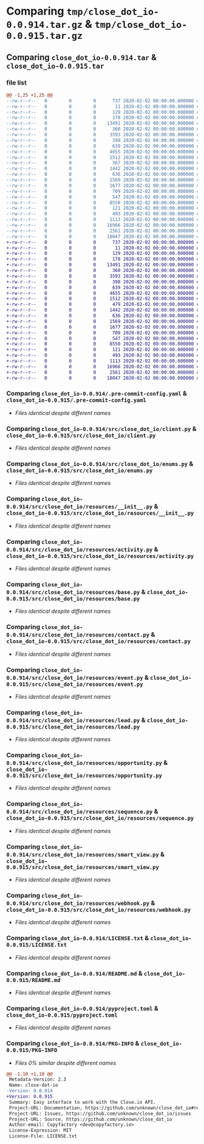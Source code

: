 # Comparing `tmp/close_dot_io-0.0.914.tar.gz` & `tmp/close_dot_io-0.0.915.tar.gz`

## Comparing `close_dot_io-0.0.914.tar` & `close_dot_io-0.0.915.tar`

### file list

```diff
@@ -1,25 +1,25 @@
--rw-r--r--   0        0        0      737 2020-02-02 00:00:00.000000 close_dot_io-0.0.914/.pre-commit-config.yaml
--rw-r--r--   0        0        0       11 2020-02-02 00:00:00.000000 close_dot_io-0.0.914/requirements-dev.txt
--rw-r--r--   0        0        0      129 2020-02-02 00:00:00.000000 close_dot_io-0.0.914/src/close_dot_io/__about__.py
--rw-r--r--   0        0        0      178 2020-02-02 00:00:00.000000 close_dot_io-0.0.914/src/close_dot_io/__init__.py
--rw-r--r--   0        0        0    13491 2020-02-02 00:00:00.000000 close_dot_io-0.0.914/src/close_dot_io/client.py
--rw-r--r--   0        0        0      360 2020-02-02 00:00:00.000000 close_dot_io-0.0.914/src/close_dot_io/dict_util.py
--rw-r--r--   0        0        0     3593 2020-02-02 00:00:00.000000 close_dot_io-0.0.914/src/close_dot_io/enums.py
--rw-r--r--   0        0        0      398 2020-02-02 00:00:00.000000 close_dot_io-0.0.914/src/close_dot_io/security.py
--rw-r--r--   0        0        0      639 2020-02-02 00:00:00.000000 close_dot_io-0.0.914/src/close_dot_io/resources/__init__.py
--rw-r--r--   0        0        0     4655 2020-02-02 00:00:00.000000 close_dot_io-0.0.914/src/close_dot_io/resources/activity.py
--rw-r--r--   0        0        0     1512 2020-02-02 00:00:00.000000 close_dot_io-0.0.914/src/close_dot_io/resources/base.py
--rw-r--r--   0        0        0      367 2020-02-02 00:00:00.000000 close_dot_io-0.0.914/src/close_dot_io/resources/connected_account.py
--rw-r--r--   0        0        0     1442 2020-02-02 00:00:00.000000 close_dot_io-0.0.914/src/close_dot_io/resources/contact.py
--rw-r--r--   0        0        0      636 2020-02-02 00:00:00.000000 close_dot_io-0.0.914/src/close_dot_io/resources/event.py
--rw-r--r--   0        0        0     1569 2020-02-02 00:00:00.000000 close_dot_io-0.0.914/src/close_dot_io/resources/lead.py
--rw-r--r--   0        0        0     1677 2020-02-02 00:00:00.000000 close_dot_io-0.0.914/src/close_dot_io/resources/opportunity.py
--rw-r--r--   0        0        0      709 2020-02-02 00:00:00.000000 close_dot_io-0.0.914/src/close_dot_io/resources/sequence.py
--rw-r--r--   0        0        0      547 2020-02-02 00:00:00.000000 close_dot_io-0.0.914/src/close_dot_io/resources/smart_view.py
--rw-r--r--   0        0        0     8550 2020-02-02 00:00:00.000000 close_dot_io-0.0.914/src/close_dot_io/resources/webhook.py
--rw-r--r--   0        0        0      121 2020-02-02 00:00:00.000000 close_dot_io-0.0.914/tests/__init__.py
--rw-r--r--   0        0        0      493 2020-02-02 00:00:00.000000 close_dot_io-0.0.914/.gitignore
--rw-r--r--   0        0        0     1113 2020-02-02 00:00:00.000000 close_dot_io-0.0.914/LICENSE.txt
--rw-r--r--   0        0        0    16966 2020-02-02 00:00:00.000000 close_dot_io-0.0.914/README.md
--rw-r--r--   0        0        0     2561 2020-02-02 00:00:00.000000 close_dot_io-0.0.914/pyproject.toml
--rw-r--r--   0        0        0    18047 2020-02-02 00:00:00.000000 close_dot_io-0.0.914/PKG-INFO
+-rw-r--r--   0        0        0      737 2020-02-02 00:00:00.000000 close_dot_io-0.0.915/.pre-commit-config.yaml
+-rw-r--r--   0        0        0       11 2020-02-02 00:00:00.000000 close_dot_io-0.0.915/requirements-dev.txt
+-rw-r--r--   0        0        0      129 2020-02-02 00:00:00.000000 close_dot_io-0.0.915/src/close_dot_io/__about__.py
+-rw-r--r--   0        0        0      178 2020-02-02 00:00:00.000000 close_dot_io-0.0.915/src/close_dot_io/__init__.py
+-rw-r--r--   0        0        0    13491 2020-02-02 00:00:00.000000 close_dot_io-0.0.915/src/close_dot_io/client.py
+-rw-r--r--   0        0        0      360 2020-02-02 00:00:00.000000 close_dot_io-0.0.915/src/close_dot_io/dict_util.py
+-rw-r--r--   0        0        0     3593 2020-02-02 00:00:00.000000 close_dot_io-0.0.915/src/close_dot_io/enums.py
+-rw-r--r--   0        0        0      398 2020-02-02 00:00:00.000000 close_dot_io-0.0.915/src/close_dot_io/security.py
+-rw-r--r--   0        0        0      639 2020-02-02 00:00:00.000000 close_dot_io-0.0.915/src/close_dot_io/resources/__init__.py
+-rw-r--r--   0        0        0     4655 2020-02-02 00:00:00.000000 close_dot_io-0.0.915/src/close_dot_io/resources/activity.py
+-rw-r--r--   0        0        0     1512 2020-02-02 00:00:00.000000 close_dot_io-0.0.915/src/close_dot_io/resources/base.py
+-rw-r--r--   0        0        0      479 2020-02-02 00:00:00.000000 close_dot_io-0.0.915/src/close_dot_io/resources/connected_account.py
+-rw-r--r--   0        0        0     1442 2020-02-02 00:00:00.000000 close_dot_io-0.0.915/src/close_dot_io/resources/contact.py
+-rw-r--r--   0        0        0      636 2020-02-02 00:00:00.000000 close_dot_io-0.0.915/src/close_dot_io/resources/event.py
+-rw-r--r--   0        0        0     1569 2020-02-02 00:00:00.000000 close_dot_io-0.0.915/src/close_dot_io/resources/lead.py
+-rw-r--r--   0        0        0     1677 2020-02-02 00:00:00.000000 close_dot_io-0.0.915/src/close_dot_io/resources/opportunity.py
+-rw-r--r--   0        0        0      709 2020-02-02 00:00:00.000000 close_dot_io-0.0.915/src/close_dot_io/resources/sequence.py
+-rw-r--r--   0        0        0      547 2020-02-02 00:00:00.000000 close_dot_io-0.0.915/src/close_dot_io/resources/smart_view.py
+-rw-r--r--   0        0        0     8550 2020-02-02 00:00:00.000000 close_dot_io-0.0.915/src/close_dot_io/resources/webhook.py
+-rw-r--r--   0        0        0      121 2020-02-02 00:00:00.000000 close_dot_io-0.0.915/tests/__init__.py
+-rw-r--r--   0        0        0      493 2020-02-02 00:00:00.000000 close_dot_io-0.0.915/.gitignore
+-rw-r--r--   0        0        0     1113 2020-02-02 00:00:00.000000 close_dot_io-0.0.915/LICENSE.txt
+-rw-r--r--   0        0        0    16966 2020-02-02 00:00:00.000000 close_dot_io-0.0.915/README.md
+-rw-r--r--   0        0        0     2561 2020-02-02 00:00:00.000000 close_dot_io-0.0.915/pyproject.toml
+-rw-r--r--   0        0        0    18047 2020-02-02 00:00:00.000000 close_dot_io-0.0.915/PKG-INFO
```

### Comparing `close_dot_io-0.0.914/.pre-commit-config.yaml` & `close_dot_io-0.0.915/.pre-commit-config.yaml`

 * *Files identical despite different names*

### Comparing `close_dot_io-0.0.914/src/close_dot_io/client.py` & `close_dot_io-0.0.915/src/close_dot_io/client.py`

 * *Files identical despite different names*

### Comparing `close_dot_io-0.0.914/src/close_dot_io/enums.py` & `close_dot_io-0.0.915/src/close_dot_io/enums.py`

 * *Files identical despite different names*

### Comparing `close_dot_io-0.0.914/src/close_dot_io/resources/__init__.py` & `close_dot_io-0.0.915/src/close_dot_io/resources/__init__.py`

 * *Files identical despite different names*

### Comparing `close_dot_io-0.0.914/src/close_dot_io/resources/activity.py` & `close_dot_io-0.0.915/src/close_dot_io/resources/activity.py`

 * *Files identical despite different names*

### Comparing `close_dot_io-0.0.914/src/close_dot_io/resources/base.py` & `close_dot_io-0.0.915/src/close_dot_io/resources/base.py`

 * *Files identical despite different names*

### Comparing `close_dot_io-0.0.914/src/close_dot_io/resources/contact.py` & `close_dot_io-0.0.915/src/close_dot_io/resources/contact.py`

 * *Files identical despite different names*

### Comparing `close_dot_io-0.0.914/src/close_dot_io/resources/event.py` & `close_dot_io-0.0.915/src/close_dot_io/resources/event.py`

 * *Files identical despite different names*

### Comparing `close_dot_io-0.0.914/src/close_dot_io/resources/lead.py` & `close_dot_io-0.0.915/src/close_dot_io/resources/lead.py`

 * *Files identical despite different names*

### Comparing `close_dot_io-0.0.914/src/close_dot_io/resources/opportunity.py` & `close_dot_io-0.0.915/src/close_dot_io/resources/opportunity.py`

 * *Files identical despite different names*

### Comparing `close_dot_io-0.0.914/src/close_dot_io/resources/sequence.py` & `close_dot_io-0.0.915/src/close_dot_io/resources/sequence.py`

 * *Files identical despite different names*

### Comparing `close_dot_io-0.0.914/src/close_dot_io/resources/smart_view.py` & `close_dot_io-0.0.915/src/close_dot_io/resources/smart_view.py`

 * *Files identical despite different names*

### Comparing `close_dot_io-0.0.914/src/close_dot_io/resources/webhook.py` & `close_dot_io-0.0.915/src/close_dot_io/resources/webhook.py`

 * *Files identical despite different names*

### Comparing `close_dot_io-0.0.914/LICENSE.txt` & `close_dot_io-0.0.915/LICENSE.txt`

 * *Files identical despite different names*

### Comparing `close_dot_io-0.0.914/README.md` & `close_dot_io-0.0.915/README.md`

 * *Files identical despite different names*

### Comparing `close_dot_io-0.0.914/pyproject.toml` & `close_dot_io-0.0.915/pyproject.toml`

 * *Files identical despite different names*

### Comparing `close_dot_io-0.0.914/PKG-INFO` & `close_dot_io-0.0.915/PKG-INFO`

 * *Files 0% similar despite different names*

```diff
@@ -1,10 +1,10 @@
 Metadata-Version: 2.3
 Name: close-dot-io
-Version: 0.0.914
+Version: 0.0.915
 Summary: Easy interface to work with the Close.io API.
 Project-URL: Documentation, https://github.com/unknown/close_dot_io#readme
 Project-URL: Issues, https://github.com/unknown/close_dot_io/issues
 Project-URL: Source, https://github.com/unknown/close_dot_io
 Author-email: Copyfactory <dev@copyfactory.io>
 License-Expression: MIT
 License-File: LICENSE.txt
```

